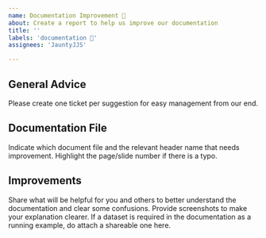 ```yaml
---
name: Documentation Improvement 📜
about: Create a report to help us improve our documentation
title: ''
labels: 'documentation 📜'
assignees: 'JauntyJJS'

---
```


## General Advice
Please create one ticket per suggestion for easy management from our end.

## Documentation File

Indicate which document file and the relevant header name that needs improvement.
Highlight the page/slide number if there is a typo.

## Improvements

Share what will be helpful for you and others to better understand the documentation and clear some confusions.
Provide screenshots to make your explanation clearer.
If a dataset is required in the documentation as a running example, do attach a shareable one here.
